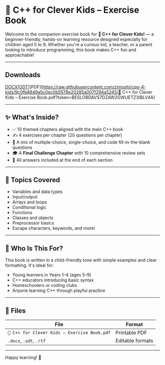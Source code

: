# 📘 C++ for Clever Kids – Exercise Book

Welcome to the companion exercise book for **📘 C++ for Clever Kids!** — a beginner-friendly, hands-on learning resource designed especially for children aged 5 to 9. Whether you're a curious kid, a teacher, or a parent looking to introduce programming, this book makes C++ fun and approachable!

---

## Downloads

[DOCX](https://github.com/zimoshi/cpp-4-kids/raw/refs/heads/main/%F0%9F%93%98%20C++%20for%20Clever%20Kids%20%E2%80%93%20Exercise%20Book.docx)|[ODT](https://github.com/zimoshi/cpp-4-kids/raw/refs/heads/main/%F0%9F%93%98%20C++%20for%20Clever%20Kids%20%E2%80%93%20Exercise%20Book.odt)|[PDF](https://raw.githubusercontent.com/zimoshi/cpp-4-kids/9c0fb8849a5c0ec0b5578e20285a007f294a5245/📘 C++ for Clever Kids – Exercise Book.pdf?token=BESLOBDAVS7DZAW2GWUETZ3IBLV4A)

---

## ✨ What's Inside?

- ✅ 10 themed chapters aligned with the main C++ book
- ✍️ 4 exercises per chapter (20 questions per chapter)
- 🧩 A mix of multiple-choice, single-choice, and code fill-in-the-blank questions
- 🎓 A **Final Challenge Chapter** with 10 comprehensive review sets
- 📌 All answers included at the end of each section

---

## 🧠 Topics Covered

- Variables and data types  
- Input/output  
- Arrays and loops  
- Conditional logic  
- Functions  
- Classes and objects  
- Preprocessor basics  
- Escape characters, keywords, and more!

---

## 🎯 Who Is This For?

This book is written in a child-friendly tone with simple examples and clear formatting. It's ideal for:
- Young learners in Years 1–4 (ages 5–9)
- C++ educators introducing basic syntax
- Homeschoolers or coding clubs
- Anyone learning C++ through playful practice

---

## 📁 Files

| File | Format |
|------|--------|
| `📘 C++ for Clever Kids – Exercise Book.pdf` | Printable PDF |
| `.docx`, `.odt`, `.rtf` | Editable formats |

---

Happy learning! 🌟

